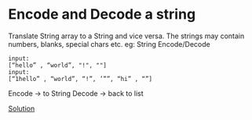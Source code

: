 # Encode and Decode a string
Translate String array to a String and vice versa.
The strings may contain numbers, blanks, special chars etc.
eg:  String Encode/Decode
```
input:
[“hello” , “world”, "!", ""]
input:
[“1hello” , “world”, “!”, ’””, “hi” , “”]
```
Encode -> to String
Decode -> back to list

[Solution](./src/StringEncodeDecode.java)